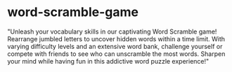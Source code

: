 # word-scramble-game
"Unleash your vocabulary skills in our captivating Word Scramble game! Rearrange jumbled letters to uncover hidden words within a time limit. With varying difficulty levels and an extensive word bank, challenge yourself or compete with friends to see who can unscramble the most words. Sharpen your mind while having fun in this addictive word puzzle experience!"
